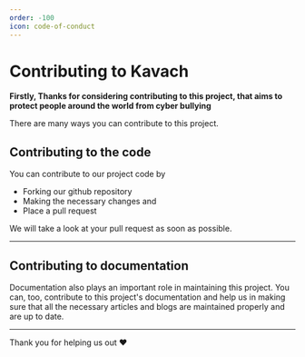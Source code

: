 ```yaml
---
order: -100
icon: code-of-conduct
---
```


# Contributing to Kavach

**Firstly, Thanks for considering contributing to this project, that aims to protect people around the world from cyber bullying**

There are many ways you can contribute to this project.

## Contributing to the code

You can contribute to our project code by

- Forking our github repository
- Making the necessary changes and
- Place a pull request

We will take a look at your pull request as soon as possible.

---

## Contributing to documentation

Documentation also plays an important role in maintaining this project. You can, too, contribute to this project's documentation and help us in making sure that all the necessary articles and blogs are maintained properly and are up to date.

---

Thank you for helping us out :heart:
